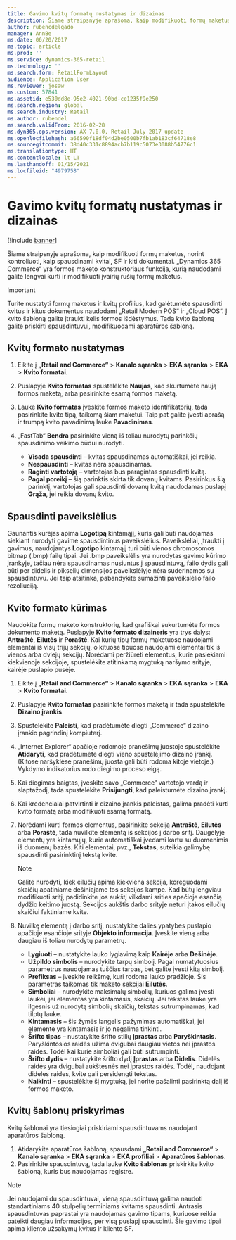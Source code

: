 ```yaml
---
title: Gavimo kvitų formatų nustatymas ir dizainas
description: Šiame straipsnyje aprašoma, kaip modifikuoti formų maketus, norint kontroliuoti, kaip spausdinami kvitai, SF ir kiti dokumentai. „Dynamics 365 Commerce“ yra formos maketo konstruktoriaus funkcija, kurią naudodami galite lengvai kurti ir modifikuoti įvairių rūšių formų maketus.
author: rubencdelgado
manager: AnnBe
ms.date: 06/20/2017
ms.topic: article
ms.prod: ''
ms.service: dynamics-365-retail
ms.technology: ''
ms.search.form: RetailFormLayout
audience: Application User
ms.reviewer: josaw
ms.custom: 57841
ms.assetid: e530dd8e-95e2-4021-90bd-ce1235f9e250
ms.search.region: global
ms.search.industry: Retail
ms.author: rubendel
ms.search.validFrom: 2016-02-28
ms.dyn365.ops.version: AX 7.0.0, Retail July 2017 update
ms.openlocfilehash: a66590f18df04d2be0500b7fb1ab183cf64718e8
ms.sourcegitcommit: 38d40c331c8894acb7b119c5073e3088b54776c1
ms.translationtype: HT
ms.contentlocale: lt-LT
ms.lasthandoff: 01/15/2021
ms.locfileid: "4979758"
---
```

# <a name="set-up-and-design-receipt-formats"></a>Gavimo kvitų formatų nustatymas ir dizainas

[!include [banner](includes/banner.md)]

Šiame straipsnyje aprašoma, kaip modifikuoti formų maketus, norint kontroliuoti, kaip spausdinami kvitai, SF ir kiti dokumentai. „Dynamics 365 Commerce“ yra formos maketo konstruktoriaus funkcija, kurią naudodami galite lengvai kurti ir modifikuoti įvairių rūšių formų maketus.

> [!IMPORTANT]
> Turite nustatyti formų maketus ir kvitų profilius, kad galėtumėte spausdinti kvitus ir kitus dokumentus naudodami „Retail Modern POS“ ir „Cloud POS“. Į kvito šabloną galite įtraukti kelis formos išdėstymus. Tada kvito šabloną galite priskirti spausdintuvui, modifikuodami aparatūros šabloną.

## <a name="set-up-a-receipt-format"></a>Kvitų formato nustatymas

1. Eikite į **„Retail and Commerce“** &gt; **Kanalo sąranka** &gt; **EKA sąranka** &gt; **EKA** &gt; **Kvito formatai**.
2. Puslapyje **Kvito formatas** spustelėkite **Naujas**, kad skurtumėte naują formos maketą, arba pasirinkite esamą formos maketą.
3. Lauke **Kvito formatas** įveskite formos maketo identifikatorių, tada pasirinkite kvito tipą, taikomą šiam maketui. Taip pat galite įvesti aprašą ir trumpą kvito pavadinimą lauke **Pavadinimas**.
4. „FastTab“ **Bendra** pasirinkite vieną iš toliau nurodytų parinkčių spausdinimo veikimo būdui nurodyti.

    - **Visada spausdinti** – kvitas spausdinamas automatiškai, jei reikia.
    - **Nespausdinti** – kvitas nėra spausdinamas.
    - **Raginti vartotoją** – vartotojas bus paragintas spausdinti kvitą.
    - **Pagal poreikį** – šią parinktis skirta tik dovanų kvitams. Pasirinkus šią parinktį, vartotojas gali spausdinti dovanų kvitą naudodamas puslapį **Grąža**, jei reikia dovanų kvito.

## <a name="print-images"></a>Spausdinti paveikslėlius

Gaunantis kūrėjas apima **Logotipą** kintamąjį, kuris gali būti naudojamas siekiant nurodyti gavime spausdintinus paveikslėlius. Paveikslėliai, įtraukti į gavimus, naudojantys **Logotipo** kintamąjį turi būti vienos chromosomos bitmap (.bmp) failų tipai. Jei .bmp paveikslėlis yra nurodytas gavimo kūrimo įrankyje, tačiau nėra spausdinamas nusiuntus į spausdintuvą, failo dydis gali būti per didelis ir pikselių dimensijos paveikslėlyje nėra suderinamos su spausdintuvu. Jei taip atsitinka, pabandykite sumažinti paveikslėlio failo rezoliuciją.   

## <a name="design-a-receipt-format"></a>Kvito formato kūrimas

Naudokite formų maketo konstruktorių, kad grafiškai sukurtumėte formos dokumento maketą. Puslapyje **Kvito formato dizaineris** yra trys dalys: **Antraštė**, **Eilutės** ir **Poraštė**. Kai kurių tipų formų maketuose naudojami elementai iš visų trijų sekcijų, o kituose tipuose naudojami elementai tik iš vienos arba dviejų sekcijų. Norėdami peržiūrėti elementus, kurie pasiekiami kiekvienoje sekcijoje, spustelėkite atitinkamą mygtuką naršymo srityje, kairėje puslapio pusėje.

1. Eikite į **„Retail and Commerce“** &gt; **Kanalo sąranka** &gt; **EKA sąranka** &gt; **EKA** &gt; **Kvito formatai**.
2. Puslapyje **Kvito formatas** pasirinkite formos maketą ir tada spustelėkite **Dizaino įrankis**.
3. Spustelėkite **Paleisti**, kad pradėtumėte diegti „Commerce“ dizaino įrankio pagrindinį kompiuterį.
4. „Internet Explorer“ apačioje rodomoje pranešimų juostoje spustelėkite **Atidaryti**, kad pradėtumėte diegti vieno spustelėjimo dizaino įrankį. (Kitose naršyklėse pranešimų juosta gali būti rodoma kitoje vietoje.) Vykdymo indikatorius rodo diegimo proceso eigą.
5. Kai diegimas baigtas, įveskite savo „Commerce“ vartotojo vardą ir slaptažodį, tada spustelėkite **Prisijungti**, kad paleistumėte dizaino įrankį.
6. Kai kredencialai patvirtinti ir dizaino įrankis paleistas, galima pradėti kurti kvito formatą arba modifikuoti esamą formatą.
7. Norėdami kurti formos elementus, pasirinkite sekciją **Antraštė**, **Eilutės** arba **Poraštė**, tada nuvilkite elementą iš sekcijos į darbo sritį. Daugelyje elementų yra kintamųjų, kurie automatiškai įvedami kartu su duomenimis iš duomenų bazės. Kiti elementai, pvz., **Tekstas**, suteikia galimybę spausdinti pasirinktinį tekstą kvite.

    > [!NOTE]
    > Galite nurodyti, kiek eilučių apima kiekviena sekcija, koreguodami skaičių apatiniame dešiniajame tos sekcijos kampe. Kad būtų lengviau modifikuoti sritį, padidinkite jos aukštį vilkdami srities apačioje esančią dydžio keitimo juostą. Sekcijos aukštis darbo srityje neturi įtakos eilučių skaičiui faktiniame kvite.

8. Nuvilkę elementą į darbo sritį, nustatykite dalies ypatybes puslapio apačioje esančioje srityje **Objekto informacija**. Įveskite vieną arba daugiau iš toliau nurodytų parametrų.

    - **Lygiuoti** – nustatykite lauko lygiavimą kaip **Kairėje** arba **Dešinėje**.
    - **Užpildo simbolis** – nurodykite tarpų simbolį. Pagal numatytuosius parametrus naudojamas tuščias tarpas, bet galite įvesti kitą simbolį.
    - **Prefiksas** – įveskite reikšmę, kuri rodoma lauko pradžioje. Šis parametras taikomas tik maketo sekcijai **Eilutės**.
    - **Simboliai** – nurodykite maksimalų simbolių, kuriuos galima įvesti laukei, jei elementas yra kintamasis, skaičių. Jei tekstas lauke yra ilgesnis už nurodytą simbolių skaičių, tekstas sutrumpinamas, kad tilptų lauke.
    - **Kintamasis** – šis žymės langelis pažymimas automatiškai, jei elemente yra kintamasis ir jo negalima tinkinti.
    - **Šrifto tipas** – nustatykite šrifto stilių **Įprastas** arba **Paryškintasis**. Paryškintosios raidės užima dvigubai daugiau vietos nei įprastos raidės. Todėl kai kurie simboliai gali būti sutrumpinti.
    - **Šrifto dydis** – nustatykite šrifto dydį **Įprastas** arba **Didelis**. Didelės raidės yra dvigubai aukštesnės nei įprastos raidės. Todėl, naudojant dideles raides, kvite gali persidengti tekstas.
    - **Naikinti** – spustelėkite šį mygtuką, jei norite pašalinti pasirinktą dalį iš formos maketo.

## <a name="assign-receipt-profiles"></a>Kvitų šablonų priskyrimas

Kvitų šablonai yra tiesiogiai priskiriami spausdintuvams naudojant aparatūros šabloną.

1. Atidarykite aparatūros šabloną, spausdami **„Retail and Commerce“** &gt; **Kanalo sąranka** &gt; **EKA sąranka** &gt; **EKA profiliai** &gt; **Aparatūros šablonas**.
2. Pasirinkite spausdintuvą, tada lauke **Kvito šablonas** priskirkite kvito šabloną, kuris bus naudojamas registre.

> [!NOTE]
> Jei naudojami du spausdintuvai, vieną spausdintuvą galima naudoti standartiniams 40 stulpelių terminiams kvitams spausdinti. Antrasis spausdintuvas paprastai yra naudojamas gavimo tipams, kuriuose reikia pateikti daugiau informacijos, per visą puslapį spausdinti. Šie gavimo tipai apima kliento užsakymų kvitus ir kliento SF.
